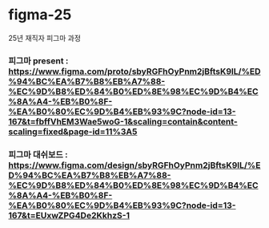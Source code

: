# figma-25
25년 재직자 피그마 과정

### 피그마 present : https://www.figma.com/proto/sbyRGFhOyPnm2jBftsK9lL/%ED%94%BC%EA%B7%B8%EB%A7%88-%EC%9D%B8%ED%84%B0%ED%8E%98%EC%9D%B4%EC%8A%A4-%EB%B0%8F-%EA%B0%80%EC%9D%B4%EB%93%9C?node-id=13-167&t=fbffVhEM3Wae5woG-1&scaling=contain&content-scaling=fixed&page-id=11%3A5

### 피그마 대쉬보드 : https://www.figma.com/design/sbyRGFhOyPnm2jBftsK9lL/%ED%94%BC%EA%B7%B8%EB%A7%88-%EC%9D%B8%ED%84%B0%ED%8E%98%EC%9D%B4%EC%8A%A4-%EB%B0%8F-%EA%B0%80%EC%9D%B4%EB%93%9C?node-id=13-167&t=EUxwZPG4De2KkhzS-1
